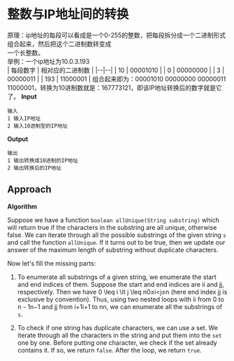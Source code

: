 
# 整数与IP地址间的转换

原理：ip地址的每段可以看成是一个0-255的整数，把每段拆分成一个二进制形式组合起来，然后把这个二进制数转变成  
一个长整数。  
举例：一个ip地址为10.0.3.193  
| 每段数字 | 相对应的二进制数   |
|--|--|
| 10 | 00001010 |
| 0 | 00000000 |
| 3 | 00000011 |
| 193 | 11000001 |
组合起来即为：00001010 00000000 00000011 11000001，转换为10进制数就是：167773121，即该IP地址转换后的数字就是它了。
**Input**
```
输入  
1 输入IP地址  
2 输入10进制型的IP地址
```
 **Output**
```
输出  
1 输出转换成10进制的IP地址  
2 输出转换后的IP地址
```
## Approach
**Algorithm**

Suppose we have a function  `boolean allUnique(String substring)`  which will return true if the characters in the substring are all unique, otherwise false. We can iterate through all the possible substrings of the given string  `s`  and call the function  `allUnique`. If it turns out to be true, then we update our answer of the maximum length of substring without duplicate characters.

Now let's fill the missing parts:

1.  To enumerate all substrings of a given string, we enumerate the start and end indices of them. Suppose the start and end indices are  ii  and  jj, respectively. Then we have  0 \leq i \lt j \leq n0≤i<j≤n  (here end index  jj  is exclusive by convention). Thus, using two nested loops with  ii  from 0 to  n - 1n−1  and  jj  from  i+1i+1  to  nn, we can enumerate all the substrings of  `s`.
    
2.  To check if one string has duplicate characters, we can use a set. We iterate through all the characters in the string and put them into the  `set`  one by one. Before putting one character, we check if the set already contains it. If so, we return  `false`. After the loop, we return  `true`.
<!--stackedit_data:
eyJoaXN0b3J5IjpbLTEzMTc3MTQzMzEsMTc0MjQwODQzOCwtNT
EyNzU5MTU2XX0=
-->
